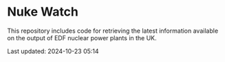 # Nuke Watch

This repository includes code for retrieving the latest information available on the output of EDF nuclear power plants in the UK.

Last updated: 2024-10-23 05:14